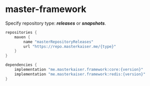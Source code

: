 # master-framework

Specify repository type: ***releases*** or ***snapshots***.
```groovy
repositories {
    maven {
        name "masterRepositoryReleases"
        url "https://repo.masterkaiser.me/{type}"
    }
}
```

```groovy
dependencies {
    implementation "me.masterkaiser.framework:core:{version}"
    implementation "me.masterkaiser.framework:redis:{version}"
}
```
